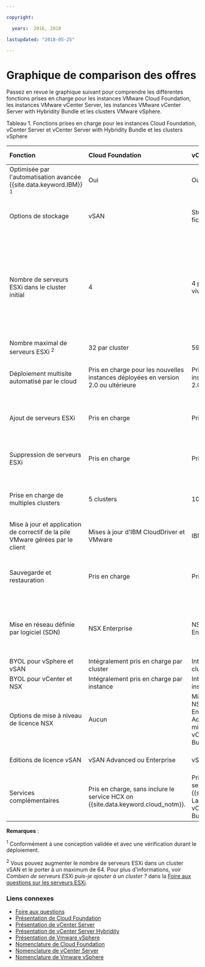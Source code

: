 ```yaml
---

copyright:

  years:  2016, 2018

lastupdated: "2018-05-25"

---
```


# Graphique de comparison des offres

Passez en revue le graphique suivant pour comprendre les différentes fonctions prises en charge pour les instances VMware Cloud Foundation, les instances VMware vCenter Server, les instances VMware vCenter Server with Hybridity Bundle et les clusters VMware vSphere. 

Tableau 1. Fonctions prises en charge pour les instances Cloud Foundation, vCenter Server et vCenter Server with Hybridity Bundle et les clusters vSphere

| Fonction                          | Cloud Foundation    | vCenter Server | vCenter Server with Hybridity | VMware vSphere |
|:----------------------------------|:--------------------|:---------------|:-------------------------|:-------------- |
| Optimisée par l'automatisation avancée {{site.data.keyword.IBM}} <sup>1</sup> | Oui | Oui | Oui | Non. Auto générée et configurée |
| Options de stockage        | vSAN                | Stockage vSAN ou de niveau fichier partagé (NFS) | vSAN | Stockage vSAN ou de niveau fichier partagé (NFS) |
| Nombre de serveurs ESXi dans le cluster initial | 4 | 4 pour vSAN et 2 au minimum (3 vivement recommandé) pour NFS | 4 | 1 pour mise à l'échelle d'un cluster existant, 4 pour un nouveau cluster vSAN et 3 au minimum pour un nouveau cluster avec NFS |
|Nombre maximal de serveurs ESXi <sup>2</sup> | 32 par cluster      | 59 par cluster     | 59 par cluster | 60 par cluster     |
| Déploiement multisite automatisé par le cloud | Pris en charge pour les nouvelles instances déployées en version 2.0 ou ultérieure | Pris en charge pour les nouvelles instances déployées en version 2.0 ou ultérieure | Pris en charge | Pris en charge. Configuration automatisée non incluse |
| Ajout de serveurs ESXi              | Pris en charge           | Pris en charge | Pris en charge | Pris en charge. Configuration automatisée non incluse |
| Suppression de serveurs ESXi           | Pris en charge           | Pris en charge | Pris en charge | Pris en charge. Configuration automatisée non incluse |
| Prise en charge de multiples clusters         | 5 clusters | 10 clusters | 10 clusters | Pris en charge. Configuration automatisée non incluse |
| Mise à jour et application de correctif de la pile VMware gérées par le client | Mises à jour d'IBM CloudDriver et VMware | IBM CloudDriver | IBM CloudDriver |Application de correctif automatisée non incluse |
| Sauvegarde et restauration            | Pris en charge | Pris en charge | Pris en charge | Configuration de solution de sauvegarde automatisée non incluse |
| Mise en réseau définie par logiciel (SDN)   | NSX Enterprise   | NSX Base, Advanced ou Enterprise | NSX Advanced ou Enterprise | NSX Standard, Base ou Enterprise. Configuration automatisée non incluse |
| BYOL pour vSphere et vSAN | Intégralement pris en charge par cluster   | Intégralement pris en charge par cluster     | Non pris en charge | Pris en charge |
| BYOL pour vCenter et NSX | Intégralement pris en charge par instance   | Intégralement pris en charge par instance     | Non pris en charge | Pris en charge |
| Options de mise à niveau de licence NSX           | Aucun   | Mise à niveau disponible depuis NSX Base vers Advanced ou Enterprise et depuis NSX Advanced vers Enterprise La mise à niveau vers l'instance vCenter Server with Hybridity Bundle est disponible. | Mise à niveau disponible depuis NSX Advanced vers Enterprise  | Aucun |
| Editions de licence vSAN         | vSAN Advanced ou Enterprise  | vSAN Advanced ou Enterprise  | vSAN Advanced ou Enterprise | vSAN Advanced ou Enterprise  |
| Services complémentaires               | Pris en charge, sans inclure le service HCX on {{site.data.keyword.cloud_notm}}.  | Pris en charge, sans inclure le service HCX on {{site.data.keyword.cloud_notm}}. La mise à niveau vers l'instance vCenter Server with Hybridity Bundle est disponible. | Pris en charge, avec le service HCX on {{site.data.keyword.cloud_notm}} inclus. | Pris en charge. Configuration automatisée non incluse |

**Remarques** :

<sup>1</sup> Conformément à une conception validée et avec une vérification durant le déploiement. 

<sup>2</sup> Vous pouvez augmenter le nombre de serveurs ESXi dans un cluster vSAN et le porter à un maximum de 64. Pour plus d'informations, voir _Combien de serveurs ESXi puis-je ajouter à un cluster ?_ dans la [Foire aux questions sur les serveurs ESXi](faq_esxi.html).

### Liens connexes

* [Foire aux questions](faq.html)
* [Présentation de Cloud Foundation](../sddc/sd_cloudfoundationoverview.html)
* [Présentation de vCenter Server](../vcenter/vc_vcenterserveroverview.html)
* [Présentation de vCenter Server Hybridity](../vcenter/vc_hybrid_overview.html)
* [Présentation de Vmware vSphere](../vsphere/vs_vsphereclusteroverview.html)
* [Nomenclature de Cloud Foundation](../sddc/sd_bom.html)
* [Nomenclature de vCenter Server](../vcenter/vc_bom.html)
* [Nomenclature de Vmware vSphere](../vsphere/vs_bom.html)
